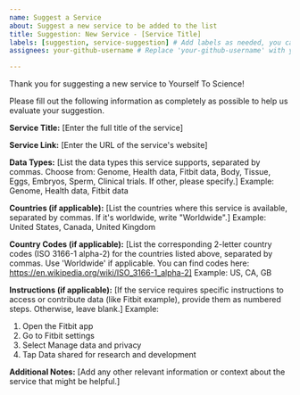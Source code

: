 ```yaml
---
name: Suggest a Service
about: Suggest a new service to be added to the list
title: Suggestion: New Service - [Service Title]
labels: [suggestion, service-suggestion] # Add labels as needed, you can create 'suggestion' and 'service-suggestion' labels in your repo if they don't exist
assignees: your-github-username # Replace 'your-github-username' with your actual GitHub username, or leave empty to not assign automatically

---
```


Thank you for suggesting a new service to Yourself To Science!

Please fill out the following information as completely as possible to help us evaluate your suggestion.

**Service Title:**
[Enter the full title of the service]

**Service Link:**
[Enter the URL of the service's website]

**Data Types:**
[List the data types this service supports, separated by commas. Choose from: Genome, Health data, Fitbit data, Body, Tissue, Eggs, Embryos, Sperm, Clinical trials. If other, please specify.]
Example: Genome, Health data, Fitbit data

**Countries (if applicable):**
[List the countries where this service is available, separated by commas. If it's worldwide, write "Worldwide".]
Example: United States, Canada, United Kingdom

**Country Codes (if applicable):**
[List the corresponding 2-letter country codes (ISO 3166-1 alpha-2) for the countries listed above, separated by commas. Use 'Worldwide' if applicable. You can find codes here: https://en.wikipedia.org/wiki/ISO_3166-1_alpha-2]
Example: US, CA, GB

**Instructions (if applicable):**
[If the service requires specific instructions to access or contribute data (like Fitbit example), provide them as numbered steps. Otherwise, leave blank.]
Example:
1. Open the Fitbit app
2. Go to Fitbit settings
3. Select Manage data and privacy
4. Tap Data shared for research and development

**Additional Notes:**
[Add any other relevant information or context about the service that might be helpful.]
